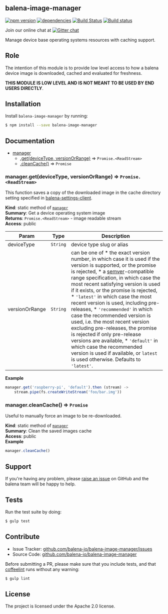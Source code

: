 balena-image-manager
-------------------

[![npm version](https://badge.fury.io/js/balena-image-manager.svg)](http://badge.fury.io/js/balena-image-manager)
[![dependencies](https://david-dm.org/balena-io/balena-image-manager.png)](https://david-dm.org/balena-io/balena-image-manager.png)
[![Build Status](https://travis-ci.org/balena-io/balena-image-manager.svg?branch=master)](https://travis-ci.org/balena-io/balena-image-manager)
[![Build status](https://ci.appveyor.com/api/projects/status/2nxg1uydksvey0g8?svg=true)](https://ci.appveyor.com/project/jviotti/balena-image-manager)

Join our online chat at [![Gitter chat](https://badges.gitter.im/balena-io/chat.png)](https://gitter.im/balena-io/chat)

Manage device base operating systems resources with caching support.

Role
----

The intention of this module is to provide low level access to how a balena device image is downloaded, cached and evaluated for freshness.

**THIS MODULE IS LOW LEVEL AND IS NOT MEANT TO BE USED BY END USERS DIRECTLY**.

Installation
------------

Install `balena-image-manager` by running:

```sh
$ npm install --save balena-image-manager
```

Documentation
-------------


* [manager](#module_manager)
    * [.get(deviceType, versionOrRange)](#module_manager.get) ⇒ <code>Promise.&lt;ReadStream&gt;</code>
    * [.cleanCache()](#module_manager.cleanCache) ⇒ <code>Promise</code>

<a name="module_manager.get"></a>

### manager.get(deviceType, versionOrRange) ⇒ <code>Promise.&lt;ReadStream&gt;</code>
This function saves a copy of the downloaded image in the cache directory setting specified in [balena-settings-client](https://github.com/balena-io/balena-settings-client).

**Kind**: static method of [<code>manager</code>](#module_manager)  
**Summary**: Get a device operating system image  
**Returns**: <code>Promise.&lt;ReadStream&gt;</code> - image readable stream  
**Access**: public  

| Param | Type | Description |
| --- | --- | --- |
| deviceType | <code>String</code> | device type slug or alias |
| versionOrRange | <code>String</code> | can be one of * the exact version number, in which case it is used if the version is supported, or the promise is rejected, * a [semver](https://www.npmjs.com/package/semver)-compatible range specification, in which case the most recent satisfying version is used if it exists, or the promise is rejected, * `'latest'` in which case the most recent version is used, including pre-releases, * `'recommended'` in which case the recommended version is used, i.e. the most recent version excluding pre-releases, the promise is rejected if only pre-release versions are available, * `'default'` in which case the recommended version is used if available, or `latest` is used otherwise. Defaults to `'latest'`. |

**Example**  
```js
manager.get('raspberry-pi', 'default').then (stream) ->
	stream.pipe(fs.createWriteStream('foo/bar.img'))
```
<a name="module_manager.cleanCache"></a>

### manager.cleanCache() ⇒ <code>Promise</code>
Useful to manually force an image to be re-downloaded.

**Kind**: static method of [<code>manager</code>](#module_manager)  
**Summary**: Clean the saved images cache  
**Access**: public  
**Example**  
```js
manager.cleanCache()
```

Support
-------

If you're having any problem, please [raise an issue](https://github.com/balena-io/balena-image-manager/issues/new) on GitHub and the balena team will be happy to help.

Tests
-----

Run the test suite by doing:

```sh
$ gulp test
```

Contribute
----------

- Issue Tracker: [github.com/balena-io/balena-image-manager/issues](https://github.com/balena-io/balena-image-manager/issues)
- Source Code: [github.com/balena-io/balena-image-manager](https://github.com/balena-io/balena-image-manager)

Before submitting a PR, please make sure that you include tests, and that [coffeelint](http://www.coffeelint.org/) runs without any warning:

```sh
$ gulp lint
```

License
-------

The project is licensed under the Apache 2.0 license.
